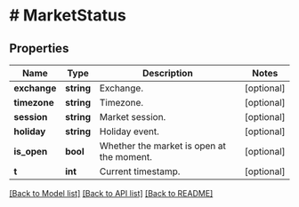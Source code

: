 # # MarketStatus

## Properties

Name | Type | Description | Notes
------------ | ------------- | ------------- | -------------
**exchange** | **string** | Exchange. | [optional]
**timezone** | **string** | Timezone. | [optional]
**session** | **string** | Market session. | [optional]
**holiday** | **string** | Holiday event. | [optional]
**is_open** | **bool** | Whether the market is open at the moment. | [optional]
**t** | **int** | Current timestamp. | [optional]

[[Back to Model list]](../../README.md#models) [[Back to API list]](../../README.md#endpoints) [[Back to README]](../../README.md)
